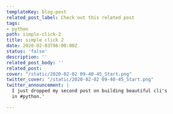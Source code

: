 ```yaml
---
templateKey: blog-post
related_post_label: Check out this related post
tags:
- python
path: simple-click-2
title: simple click 2
date: 2020-02-03T06:00:00Z
status: 'false'
description: ''
related_post_body: ''
related_post:
cover: "/static/2020-02-02 09-40-45_Start.png"
twitter_cover: "/static/2020-02-02 09-40-45_Start.png"
twitter_announcement: |
  I just dropped my second post on building beautiful cli's
  in #python.'

---
```


